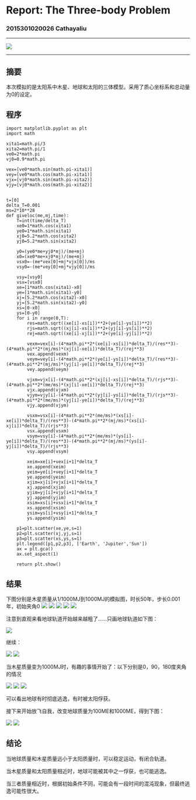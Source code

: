 # Report: The Three-body Problem
### 2015301020026 Cathayaliu
***
![](https://github.com/Cathayaliu/computationalphysics_N2015301020026/blob/master/9th%20homework/9675CD87877DB394415C7116253F7162.jpg)
***
## 摘要
本次模拟的是太阳系中木星、地球和太阳的三体模型。采用了质心坐标系和总动量为0的设定。

## 程序
```
import matplotlib.pyplot as plt
import math

xita1=math.pi/3
xita2=math.pi/1
ve0=2*math.pi
vj0=0.9*math.pi

vex=[ve0*math.sin(math.pi-xita1)]
vey=[ve0*math.cos(math.pi-xita1)]
vjx=[vj0*math.sin(math.pi-xita2)]
vjy=[vj0*math.cos(math.pi-xita2)]


t=[0]
delta_T=0.001
ms=2*10**28
def giveloc(me,mj,time):
    T=int(time/delta_T)
    xe0=1*math.cos(xita1)
    ye0=1*math.sin(xita1)
    xj0=5.2*math.cos(xita2)
    yj0=5.2*math.sin(xita2)
    
    y0=(ye0*me+yj0*mj)/(me+mj)
    x0=(xe0*me+xj0*mj)/(me+mj)
    vsx0=-(me*vex[0]+mj*vjx[0])/ms
    vsy0=-(me*vey[0]+mj*vjy[0])/ms
    
    vsy=[vsy0]
    vsx=[vsx0]
    xe=[1*math.cos(xita1)-x0]
    ye=[1*math.sin(xita1)-y0]
    xj=[5.2*math.cos(xita2)-x0]
    yj=[5.2*math.sin(xita2)-y0]
    xs=[0-x0]
    ys=[0-y0]
    for i in range(0,T):
        res=math.sqrt((xe[i]-xs[i])**2+(ye[i]-ys[i])**2)
        rjs=math.sqrt((xj[i]-xs[i])**2+(yj[i]-ys[i])**2)
        rej=math.sqrt((xe[i]-xj[i])**2+(ye[i]-yj[i])**2)
            
        vexm=vex[i]-(4*math.pi**2*(xe[i]-xs[i])*delta_T)/(res**3)-(4*math.pi**2*(mj/ms)*(xj[i]-xe[i])*delta_T)/(rej**3)
        vex.append(vexm)
        veym=vey[i]-(4*math.pi**2*(ye[i]-ys[i])*delta_T)/(res**3)-(4*math.pi**2*(mj/ms)*(yj[i]-ye[i])*delta_T)/(rej**3)
        vey.append(veym)
            
        vjxm=vjx[i]-(4*math.pi**2*(xj[i]-xs[i])*delta_T)/(rjs**3)-(4*math.pi**2*(me/ms)*(xj[i]-xe[i])*delta_T)/(rej**3)
        vjx.append(vjxm)
        vjym=vjy[i]-(4*math.pi**2*(yj[i]-ys[i])*delta_T)/(rjs**3)-(4*math.pi**2*(me/ms)*(yj[i]-ye[i])*delta_T)/(rej**3)
        vjy.append(vjym)
        
        vsxm=vsx[i]-(4*math.pi**2*(me/ms)*(xs[i]-xe[i])*delta_T)/(res**3)-(4*math.pi**2*(mj/ms)*(xs[i]-xj[i])*delta_T)/(rjs**3)
        vsx.append(vsxm)
        vsym=vsy[i]-(4*math.pi**2*(me/ms)*(ys[i]-ye[i])*delta_T)/(res**3)-(4*math.pi**2*(mj/ms)*(ys[i]-yj[i])*delta_T)/(rjs**3)
        vsy.append(vsym)
            
        xeim=xe[i]+vex[i+1]*delta_T
        xe.append(xeim)
        yeim=ye[i]+vey[i+1]*delta_T
        ye.append(yeim)
        xjim=xj[i]+vjx[i+1]*delta_T
        xj.append(xjim)
        yjim=yj[i]+vjy[i+1]*delta_T
        yj.append(yjim)
        xsim=xs[i]+vsx[i+1]*delta_T
        xs.append(xsim)
        ysim=ys[i]+vsy[i+1]*delta_T
        ys.append(ysim)

    p1=plt.scatter(xe,ye,s=1)
    p2=plt.scatter(xj,yj,s=1)
    p3=plt.scatter(xs,ys,s=1)
    plt.legend([p1,p2,p3], ['Earth', 'Jupiter','Sun'])
    ax = plt.gca()
    ax.set_aspect(1)
        
    return plt.show()

```

## 结果
下图分别是木星质量从1/1000MJ到1000MJ的模拟图，时长50年，步长0.001年，初始夹角0
![](https://github.com/Cathayaliu/computationalphysics_N2015301020026/blob/master/9th%20homework/Figure_1.png)
![](https://github.com/Cathayaliu/computationalphysics_N2015301020026/blob/master/9th%20homework/Figure_1-1.png)
![](https://github.com/Cathayaliu/computationalphysics_N2015301020026/blob/master/9th%20homework/Figure_1-2.png)
![](https://github.com/Cathayaliu/computationalphysics_N2015301020026/blob/master/9th%20homework/Figure_1-3.png)
![](https://github.com/Cathayaliu/computationalphysics_N2015301020026/blob/master/9th%20homework/Figure_1-4.png)

注意到直观来看地球轨道开始越来越粗了……只画地球轨道如下图：

![](https://github.com/Cathayaliu/computationalphysics_N2015301020026/blob/master/9th%20homework/Figure_1-5.png)

继续：

![](https://github.com/Cathayaliu/computationalphysics_N2015301020026/blob/master/9th%20homework/Figure_1-7.png)
![](https://github.com/Cathayaliu/computationalphysics_N2015301020026/blob/master/9th%20homework/Figure_1-6.png)

当木星质量变为1000MJ时，有趣的事情开始了：以下分别是0，90，180度夹角的情况

![](https://github.com/Cathayaliu/computationalphysics_N2015301020026/blob/master/9th%20homework/Figure_1-8.png)
![](https://github.com/Cathayaliu/computationalphysics_N2015301020026/blob/master/9th%20homework/Figure_1-9.png)
![](https://github.com/Cathayaliu/computationalphysics_N2015301020026/blob/master/9th%20homework/Figure_1-10.png)

可以看出地球有时彻底逃逸，有时被太阳俘获。

接下来开始放飞自我，改变地球质量为100ME和1000ME，得到下图：

![](https://github.com/Cathayaliu/computationalphysics_N2015301020026/blob/master/9th%20homework/Figure_1-13.png)
![](https://github.com/Cathayaliu/computationalphysics_N2015301020026/blob/master/9th%20homework/Figure_1-14.png)


## 结论
当地球质量和木星质量远小于太阳质量时，可以稳定运动，有闭合轨道。

当木星质量和太阳质量相近时，地球可能被其中之一俘获，也可能逃逸。

当三者质量相近时，根据初始条件不同，可能会有一段时间的混沌现象，但最终逃逸可能性很大。

